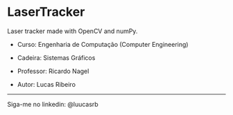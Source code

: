 # LaserTracker
Laser tracker made with OpenCV and numPy.

- Curso: Engenharia de Computação (Computer Engineering)
- Cadeira: Sistemas Gráficos
- Professor: Ricardo Nagel

- Autor: Lucas Ribeiro

---

Siga-me no linkedin: @luucasrb
